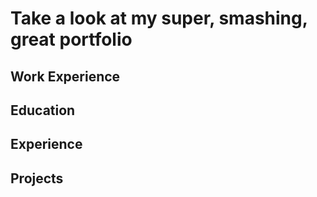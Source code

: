 # Take a look at my super, smashing, great portfolio

## Work Experience

## Education

## Experience

## Projects
